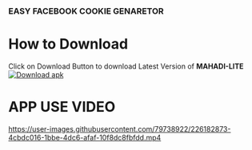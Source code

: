 ### EASY FACEBOOK COOKIE GENARETOR

# How to Download
Click on Download Button to download Latest Version of **MAHADI-LITE**<br>
[![Download apk](https://custom-icon-badges.herokuapp.com/badge/-Download-red?style=for-the-badge&logo=download&logoColor=white "Download Apk")](https://www.mediafire.com/file/pud1sur5wphmvl3/MAHADI-LITE.apk/file)
# APP USE VIDEO

https://user-images.githubusercontent.com/79738922/226182873-4cbdc016-1bbe-4dc6-afaf-10f8dc8fbfdd.mp4
